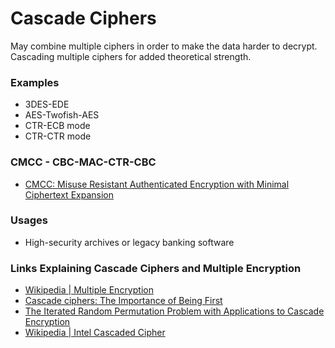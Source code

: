 # Cascade Ciphers
May combine multiple ciphers in order to make the data harder to decrypt. Cascading multiple ciphers for added theoretical strength.

### Examples
- 3DES-EDE
- AES-Twofish-AES
- CTR-ECB mode
- CTR-CTR mode

### CMCC - CBC-MAC-CTR-CBC
- [CMCC: Misuse Resistant Authenticated Encryption with Minimal Ciphertext Expansion](https://www.researchgate.net/publication/329790720_CMCC_Misuse_Resistant_Authenticated_Encryption_with_Minimal_Ciphertext_Expansion)

### Usages
- High-security archives or legacy banking software

### Links Explaining Cascade Ciphers and Multiple Encryption
- [Wikipedia | Multiple Encryption](https://en.wikipedia.org/wiki/Multiple_encryption)
- [Cascade ciphers: The Importance of Being First](https://link.springer.com/article/10.1007/BF02620231)
- [The Iterated Random Permutation Problem with Applications to Cascade Encryption](https://link.springer.com/chapter/10.1007/978-3-662-47989-6_1)
- [Wikipedia | Intel Cascaded Cipher](https://en.wikipedia.org/wiki/Intel_Cascade_Cipher)